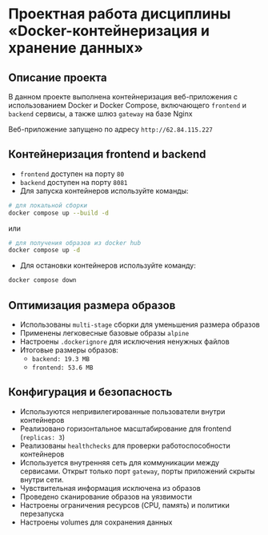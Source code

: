 # Проектная работа дисциплины «Docker-контейнеризация и хранение данных»

## Описание проекта

В данном проекте выполнена контейнеризация веб-приложения с использованием Docker и Docker Compose, включающего `frontend` и `backend` сервисы, а также шлюз `gateway` на базе Nginx

Веб-приложение запущено по адресу `http://62.84.115.227`

## Контейнеризация frontend и backend

- `frontend` доступен на порту `80`
- `backend` доступен на порту `8081`
- Для запуска контейнеров используйте команды:

```sh
# для локальной сборки
docker compose up --build -d
```

или

```sh
# для получения образов из docker hub
docker compose up -d
```

- Для остановки контейнеров используйте команду:

```sh
docker compose down
```

## Оптимизация размера образов

- Использованы `multi-stage` сборки для уменьшения размера образов
- Применены легковесные базовые образы `alpine`
- Настроены `.dockerignore` для исключения ненужных файлов
- Итоговые размеры образов:
  - `backend: 19.3 MB`
  - `frontend: 53.6 MB`

## Конфигурация и безопасность

- Используются непривилегированные пользователи внутри контейнеров
- Реализовано горизонтальное масштабирование для frontend (`replicas: 3`)
- Реализованы `healthchecks` для проверки работоспособности контейнеров
- Используется внутренняя сеть для коммуникации между сервисами. Открыт только порт `gateway`, порты приложений скрыты внутри сети.
- Чувствительная информация исключена из образов
- Проведено сканирование образов на уязвимости
- Настроены ограничения ресурсов (CPU, память) и политики перезапуска
- Настроены volumes для сохранения данных
